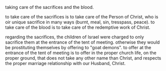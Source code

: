 taking care of the sacrifices and the blood.

to take care of the sacrifices is to take care of the Person of Christ, who is oir
unique sacrifice in many ways (burnt, meal, sin, tresspass, peace). to take care
of the blood is to take care of the redemptive work of Christ.

regarding the sacrifices, the children of Israel were charged to only sacrifice them
at the entrance of the tent of meeting. otherwise they would be prostituting
themselves by offering to "goat demons". to offer at the entrance of the tent of
meeting is to offer in the proper church life, on the proper ground, that does not
take any other name than Christ, and respects the proper marriage relationship with
our Husband, Christ.
